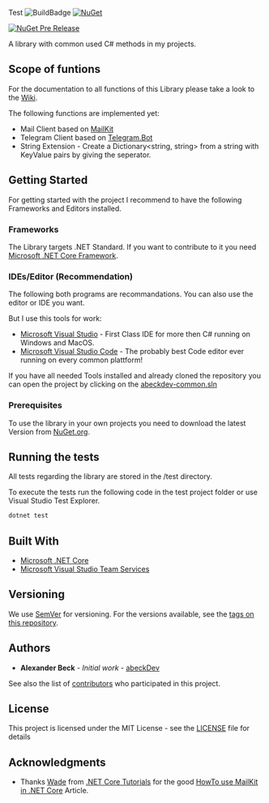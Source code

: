 Test
![BuildBadge](https://beck-alexander.visualstudio.com/_apis/public/build/definitions/531aff45-7c56-4474-9f23-a13d022203e4/19/badge) [![NuGet](https://img.shields.io/nuget/dt/abeckdev.common.svg)](https://www.nuget.org/packages/abeckdev.common/)

[![NuGet Pre Release](https://img.shields.io/nuget/vpre/abeckdev.common.svg)](https://www.nuget.org/packages/abeckdev.common/)


A library with common used C# methods in my projects.

## Scope of funtions

For the documentation to all functions of this Library please take a look to the [Wiki](https://github.com/abeckDev/abeckdev-common/wiki).

The following functions are implemented yet:

* Mail Client based on [MailKit](https://www.nuget.org/packages/MailKit/)
* Telegram Client based on [Telegram.Bot](https://www.nuget.org/packages/Telegram.Bot/)
* String Extension - Create a Dictionary<string, string> from a string with KeyValue pairs by giving the seperator. 

## Getting Started

For getting started with the project I recommend to have the following Frameworks and Editors installed.

### Frameworks

The Library targets .NET Standard. If you want to contribute to it you need [Microsoft .NET Core Framework](https://www.microsoft.com/net/download/).

### IDEs/Editor (Recommendation)

The following both programs are recommandations. You can also use the editor or IDE you want.

But I use this tools for work:

* [Microsoft Visual Studio](https://www.visualstudio.com/vs/) - First Class IDE for more then C# running on Windows and MacOS.
* [Microsoft Visual Studio Code](https://code.visualstudio.com) - The probably best Code editor ever running on every common plattform!

If you have all needed Tools installed and already cloned the repository you can open the project by clicking on the [abeckdev-common.sln](abeckdev-common.sln)

### Prerequisites

To use the library in your own projects you need to download the latest Version from [NuGet.org](https://www.nuget.org/packages/abeckdev.common/).

## Running the tests

All tests regarding the library are stored in the /test directory.

To execute the tests run the following code in the test project folder or use Visual Studio Test Explorer.

```bash
dotnet test
```

## Built With

* [Microsoft .NET Core](https://www.microsoft.com/net/download/)
* [Microsoft Visual Studio Team Services](https://www.visualstudio.com/team-services/)

## Versioning

We use [SemVer](http://semver.org/) for versioning. For the versions available, see the [tags on this repository](https://github.com/abeckDev/abeckdev-common/tags).

## Authors

* **Alexander Beck** - _Initial work_ - [abeckDev](https://github.com/abeckDev)

See also the list of [contributors](https://github.com/abeckDev/abeckdev-common/contributors) who participated in this project.

## License

This project is licensed under the MIT License - see the [LICENSE](LICENSE) file for details

## Acknowledgments

* Thanks [Wade](https://dotnetcoretutorials.com/author/admin/) from [.NET Core Tutorials](https://dotnetcoretutorials.com/) for the good [HowTo use MailKit in .NET Core](https://dotnetcoretutorials.com/2017/11/02/using-mailkit-send-receive-email-asp-net-core/) Article.
